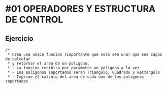 # #01 OPERADORES Y ESTRUCTURA DE CONTROL

## Ejercicio

```
/*
 * Crea una unica funcion (importante que solo sea una) que sea capaz de calcular
 * y retornar el area de un poligono.
 * - La funcion recibira por parametro un poligono a la vez
 * - Los poligonos soportados seran Triangulo, Cuadrado y Rectangulo
 * - Imprime el calculo del area de cada uno de los poligonos soportados

```